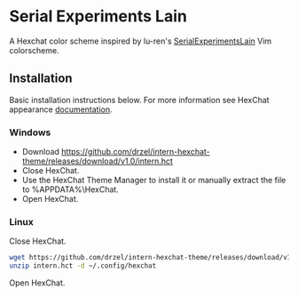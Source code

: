 # Serial Experiments Lain
A Hexchat color scheme inspired by lu-ren's <a href="https://github.com/lu-ren/SerialExperimentsLain">SerialExperimentsLain</a> Vim colorscheme.

## Installation
Basic installation instructions below. For more information see HexChat appearance [documentation](https://hexchat.readthedocs.org/en/latest/appearance.html).

### Windows
+ Download https://github.com/drzel/intern-hexchat-theme/releases/download/v1.0/intern.hct
+ Close HexChat.
+ Use the HexChat Theme Manager to install it or manually extract the file to %APPDATA%\HexChat.
+ Open HexChat.

### Linux
Close HexChat.
``` bash
wget https://github.com/drzel/intern-hexchat-theme/releases/download/v1.0/intern.hct
unzip intern.hct -d ~/.config/hexchat
```
Open HexChat.
